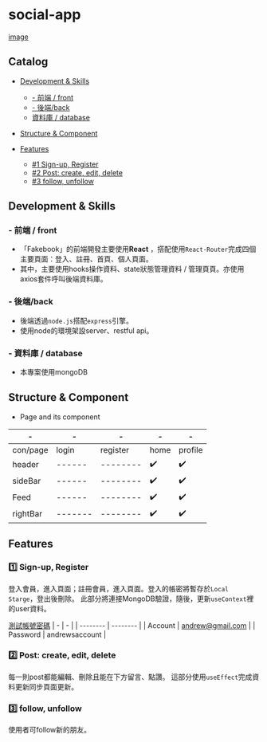 # social-app
 [image](https://github.com/jasonsie/social-app/blob/main/readme/1.png)


## Catalog
- [Development & Skills](#Development-&-Skills)
  - [- 前端 / front](#--前端-/-front)
  - [- 後端/back](#--後端/back)
  - [資料庫 / database](#資料庫-/-database)

- [Structure & Component](#Structure-&-Component)
- [Features](#features)
  - [#1 Sign-up, Register](#sign-up,-Register)
  - [#2 Post: create, edit, delete](#Post:-create,-edit,-delete)
  - [#3 follow, unfollow](#follow,-unfollow)



## Development & Skills
### - 前端 / front
* 「Fakebook」的前端開發主要使用**React** ，搭配使用`React-Router`完成四個主要頁面：登入、註冊、首頁、個人頁面。
* 其中，主要使用hooks操作資料、state狀態管理資料 / 管理頁頁。亦使用axios套件呼叫後端資料庫。
### - 後端/back
* 後端透過`node.js`搭配`express`引擎。
* 使用node的環境架設server、restful api。
### - 資料庫 / database
* 本專案使用mongoDB

## Structure & Component
* Page and its component

| - | - | - | - | - |
| -------- | -------- | -------- | -------- | -------- |
| con/page |  login | register |     home |  profile |
|  header  | ------ | -------- |      ✔️   |    ✔️     |
|  sideBar | ------ | -------- |      ✔️   |    ✔️     |
|  Feed    | ------ | -------- |     ✔️    |    ✔️     |
|  rightBar|------- | -------- |      ✔️   |    ✔️     |


## Features
### 1️⃣  Sign-up, Register
登入會員，進入頁面；註冊會員，進入頁面。登入的帳密將暫存於`Local Starge`，登出後刪除。
此部分將連接MongoDB驗證，隨後，更新`useContext`裡的user資料。

[測試帳號密碼](#test-account)
| - | - |
| -------- | -------- |
| Account | andrew@gmail.com |
| Password | andrewsaccount |

### 2️⃣  Post: create, edit, delete
每一則post都能編輯、刪除且能在下方留言、點讚。
這部分使用`useEffect`完成資料更新同步頁面更新。

### 3️⃣  follow, unfollow
使用者可follow新的朋友。
